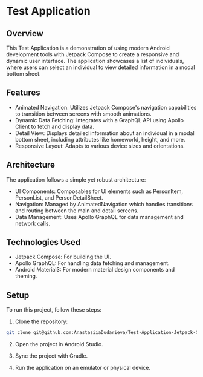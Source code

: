 
# Test Application
## Overview
This Test Application is a demonstration of using modern Android development tools with Jetpack Compose to create a responsive and dynamic user interface. The application showcases a list of individuals, where users can select an individual to view detailed information in a modal bottom sheet.

## Features
- Animated Navigation: Utilizes Jetpack Compose's navigation capabilities to transition between screens with smooth animations.
- Dynamic Data Fetching: Integrates with a GraphQL API using Apollo Client to fetch and display data.
- Detail View: Displays detailed information about an individual in a modal bottom sheet, including attributes like homeworld, height, and more.
- Responsive Layout: Adapts to various device sizes and orientations.

## Architecture
The application follows a simple yet robust architecture:

- UI Components: Composables for UI elements such as PersonItem, PersonList, and PersonDetailSheet.
- Navigation: Managed by AnimatedNavigation which handles transitions and routing between the main and detail screens.
- Data Management: Uses Apollo GraphQL for data management and network calls.
## Technologies Used
- Jetpack Compose: For building the UI.
- Apollo GraphQL: For handling data fetching and management.
- Android Material3: For modern material design components and theming.
## Setup
To run this project, follow these steps:

1. Clone the repository:


```bash
git clone git@github.com:AnastasiiaDudarieva/Test-Application-Jetpack-Compose-GraphQL.git
```
2. Open the project in Android Studio.

3. Sync the project with Gradle.

4. Run the application on an emulator or physical device.